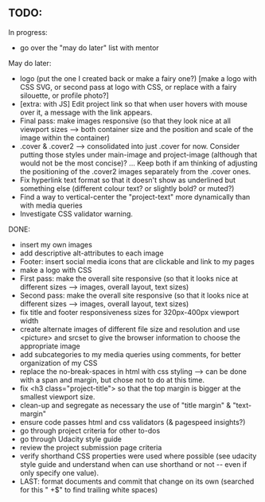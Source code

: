 ## TODO:

In progress:
- go over the "may do later" list with mentor

May do later:
- logo (put the one I created back or make a fairy one?) [make a logo with CSS SVG, or second pass at logo with CSS, or replace with a fairy silouette, or profile photo?]
- [extra: with JS] Edit project link so that when user hovers with mouse over it, a message with the link appears.
- Final pass: make images responsive (so that they look nice at all viewport sizes --> both container size and the position and scale of the image within the container)
- .cover & .cover2 --> consolidated into just .cover for now. Consider putting those styles under main-image and project-image (although that would not be the most concise)? ... Keep both if am thinking of adjusting the positioning of the .cover2 images separately from the .cover ones.
- Fix hyperlink text format so that it doesn't show as underlined but something else (different colour text? or slightly bold? or muted?)
- Find a way to vertical-center the "project-text" more dynamically than with media queries
- Investigate CSS validator warning.


DONE:

- insert my own images
- add descriptive alt-attributes to each image
- Footer: insert social media icons that are clickable and link to my pages
- make a logo with CSS
- First pass: make the overall site responsive (so that it looks nice at different sizes --> images, overall layout, text sizes)
- Second pass: make the overall site responsive (so that it looks nice at different sizes --> images, overall layout, text sizes)
- fix title and footer responsiveness sizes for 320px-400px viewport width
- create alternate images of different file size and resolution and use \<picture> and srcset to give the browser information to choose the appropriate image
- add subcategories to my media queries using comments, for better organization of my CSS
- replace the no-break-spaces in html with css styling --> can be done with a span and margin, but chose not to do at this time.
- fix \<h3 class="project-title"> so that the top margin is bigger at the smallest viewport size.
- clean-up and segregate as necessary the use of "title margin" & "text-margin"
- ensure code passes html and css validators (& pagespeed insights?)
- go through project criteria for other to-dos
- go through Udacity style guide
- review the project submission page criteria
- verify shorthand CSS properties were used where possible (see udacity style guide and understand when can use shorthand or not -- even if only specify one value).
- LAST: format documents and commit that change on its own (searched for this " +$" to find trailing white spaces)

